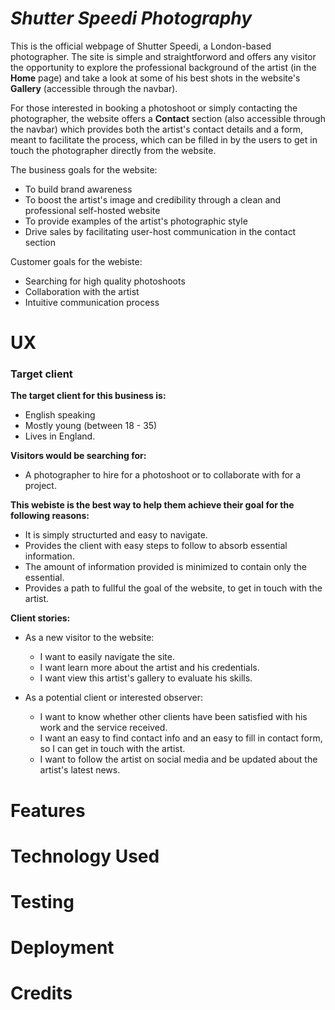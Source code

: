 # *Shutter Speedi Photography* #

This is the official webpage of Shutter Speedi, a London-based photographer. The site is simple and straightforword and offers any visitor the opportunity to explore the professional background of the artist (in the **Home** page) and take a look at some of his best shots in the website's **Gallery** (accessible through the navbar).

For those interested in booking a photoshoot or simply contacting the photographer, the website offers a **Contact** section (also accessible through the navbar) which provides both the artist's contact details and a form, meant to facilitate the process, which can be filled in by the users to get in touch the photographer directly from the website. 

The business goals for the website:

* To build brand awareness 
* To boost the artist's image and credibility through a clean and professional self-hosted website 
* To provide examples of the artist's photographic style 
* Drive sales by facilitating user-host communication in the contact section

Customer goals for the webiste:

* Searching for high quality photoshoots 
* Collaboration with the artist 
* Intuitive communication process 


# UX #

### Target client ###

**The target client for this business is:**

* English speaking
* Mostly young (between 18 - 35)
* Lives in England.

**Visitors would be searching for:**

* A photographer to hire for a photoshoot or to collaborate with for a project. 

**This webiste is the best way to help them achieve their goal for the following reasons:**

* It is simply structurted and easy to navigate.
* Provides the client with easy steps to follow to absorb essential information.
* The amount of information provided is minimized to contain only the essential.
* Provides a path to fullful the goal of the website, to get in touch with the artist. 

**Client stories:**

* As a new visitor to the website:
  * I want to easily navigate the site.
  * I want learn more about the artist and his credentials.
  * I want view this artist's gallery to evaluate his skills.

* As a potential client or interested observer:
  * I want to know whether other clients have been satisfied with his work and the service received.
  * I want an easy to find contact info and an easy to fill in contact form, so I can get in touch with the artist.
  * I want to follow the artist on social media and be updated about the artist's latest news. 


# Features #

# Technology Used #

# Testing #

# Deployment #

# Credits #